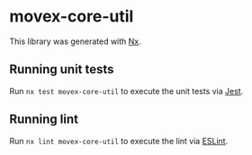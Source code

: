 # movex-core-util

This library was generated with [Nx](https://nx.dev).

## Running unit tests

Run `nx test movex-core-util` to execute the unit tests via [Jest](https://jestjs.io).

## Running lint

Run `nx lint movex-core-util` to execute the lint via [ESLint](https://eslint.org/).
